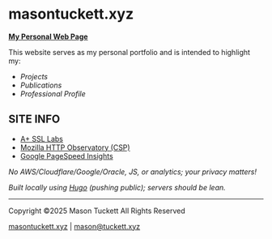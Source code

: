 # masontuckett.xyz

**[My Personal Web Page](https://masontuckett.xyz)**

This website serves as my personal portfolio and is intended to highlight my:

- *Projects*
- *Publications*
- *Professional Profile*

## SITE INFO

 - [A+ SSL Labs](https://www.ssllabs.com/ssltest/analyze.html?d=masontuckett.xyz&latest)
 - [Mozilla HTTP Observatory (CSP)](https://developer.mozilla.org/en-US/observatory/analyze?host=masontuckett.xyz)
 - [Google PageSpeed Insights](https://pagespeed.web.dev/analysis/https-masontuckett-xyz/0k9cax7axf?form_factor=mobile)

*No AWS/Cloudflare/Google/Oracle, JS, or analytics; your privacy matters!*

*Built locally using [Hugo](https://gohugo.io/) (pushing public); servers should be lean.*

----------------------------------------------------------------
Copyright ©2025 Mason Tuckett All Rights Reserved

[masontuckett.xyz](https://masontuckett.xyz) | mason@tuckett.xyz
